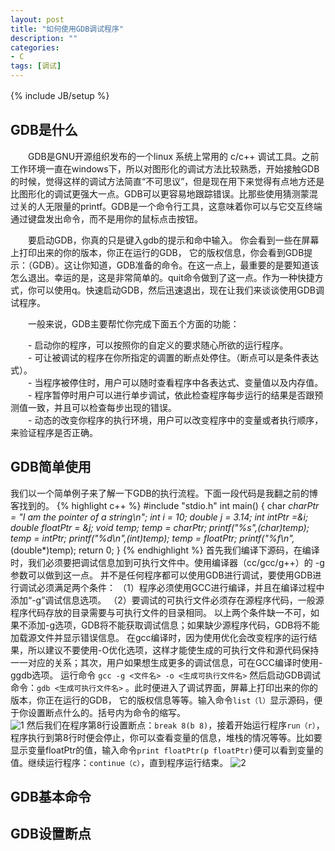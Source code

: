 ```yaml
---
layout: post
title: "如何使用GDB调试程序"
description: ""
categories: 
- C
tags: [调试]
---
```

{% include JB/setup %}
　　
## GDB是什么 ##
　　GDB是GNU开源组织发布的一个linux 系统上常用的 c/c++ 调试工具。之前工作环境一直在windows下，所以对图形化的调试方法比较熟悉，开始接触GDB的时候，觉得这样的调试方法简直“不可思议”，但是现在用下来觉得有点地方还是比图形化的调试更强大一点。GDB可以更容易地跟踪错误。比那些使用猜测蒙混过关的人无限量的printf。GDB是一个命令行工具，这意味着你可以与它交互终端 通过键盘发出命令，而不是用你的鼠标点击按钮。


　　要启动GDB，你真的只是键入gdb的提示和命中输入。 你会看到一些在屏幕上打印出来的你的版本，你正在运行的GDB， 它的版权信息，你会看到GDB提示：（GDB）。这让你知道，GDB准备的命令。在这一点上，最重要的是要知道该怎么退出。幸运的是，这是非常简单的。quit命令做到了这一点。作为一种快捷方式，你可以使用q。快速启动GDB，然后迅速退出，现在让我们来谈谈使用GDB调试程序。 

　　一般来说，GDB主要帮忙你完成下面五个方面的功能：

　　- 启动你的程序，可以按照你的自定义的要求随心所欲的运行程序。  
　　- 可让被调试的程序在你所指定的调置的断点处停住。（断点可以是条件表达式）。  
　　- 当程序被停住时，用户可以随时查看程序中各表达式、变量值以及内存值。  
　　- 程序暂停时用户可以进行单步调试，依此检查程序每步运行的结果是否跟预测值一致，并且可以检查每步出现的错误。  
　　- 动态的改变你程序的执行环境，用户可以改变程序中的变量或者执行顺序，来验证程序是否正确。

## GDB简单使用 ##
我们以一个简单例子来了解一下GDB的执行流程。下面一段代码是我翻之前的博客找到的。
{% highlight c++ %}
#include "stdio.h"
int main()
{
	char *charPtr = "I am the pointer of a string\n";
	int i = 10;
	double j = 3.14;
	int *intPtr =&i;
	double *floatPtr = &j;
	void *temp;
	temp = charPtr;
	printf("%s",(char*)temp);
	temp = intPtr;
	printf("%d\n",*(int*)temp);
	temp = floatPtr;
	printf("%f\n",*(double*)temp);
	return 0;
}
{% endhighlight %}
首先我们编译下源码，在编译时，我们必须要把调试信息加到可执行文件中。使用编译器（cc/gcc/g++）的 -g 参数可以做到这一点。
并不是任何程序都可以使用GDB进行调试，要使用GDB进行调试必须满足两个条件：
（1）程序必须使用GCC进行编译，并且在编译过程中添加“-g”调试信息选项。
（2）要调试的可执行文件必须存在源程序代码，一般源程序代码存放的目录需要与可执行文件的目录相同。
以上两个条件缺一不可，如果不添加-g选项，GDB将不能获取调试信息；如果缺少源程序代码，GDB将不能加载源文件并显示错误信息。
在gcc编译时，因为使用优化会改变程序的运行结果，所以建议不要使用-O优化选项，这样才能使生成的可执行文件和源代码保持一一对应的关系；其次，用户如果想生成更多的调试信息，可在GCC编译时使用-ggdb选项。
运行命令  `gcc -g <文件名> -o <生成可执行文件名>`
然后启动GDB调试命令：`gdb <生成可执行文件名>` 。此时便进入了调试界面，屏幕上打印出来的你的版本，你正在运行的GDB， 它的版权信息等等。输入命令`list（l）`显示源码，便于你设置断点什么的。括号内为命令的缩写。  
![1](http://d.pcs.baidu.com/thumbnail/2be7e3fea984bf0428e51d27e47613f5?fid=859179042-250528-3730497141&time=1392727442&rt=pr&sign=FDTAER-DCb740ccc5511e5e8fedcff06b081203-5pwBGukZfnW%2Bhs5ozb02T4TZ7vY%3D&expires=8h&prisign=RK9dhfZlTqV5TuwkO5ihMQzlM241kT2YfffnCZFTaEPwOxHv/XxtwRXLxDSXMBba1Ms9seOiqT9/QffwI8K2Baw0mmLABRQNl51b/oS8+InqoadADmwcyvUvQUkAvl8j879BObtgHePZ09BZiFo3CF7dwGcK/xIzausW8RTta6nycgI5A4W/Ju5XK/lbx40b7xvlT+8yG2JtdgCRiVnR1AJg/5Xtw3uHhGD0YL/AFRY=&r=555807554&size=c850_u580&quality=100)
然后我们在程序第8行设置断点：`break 8(b 8)`，接着开始运行程序`run（r）`，程序执行到第8行时便会停止，你可以查看变量的信息，堆栈的情况等等。比如要显示变量floatPtr的值，输入命令`print floatPtr(p floatPtr)`便可以看到变量的值。继续运行程序：`continue（c）`，直到程序运行结束。
![2](http://d.pcs.baidu.com/thumbnail/904302ec74b8179912bca8e07470e6f9?fid=859179042-250528-1123227070&time=1392727442&rt=pr&sign=FDTAER-DCb740ccc5511e5e8fedcff06b081203-ExQm0kiPXUmqPnZYNfrRjpu5MQk%3D&expires=8h&prisign=RK9dhfZlTqV5TuwkO5ihMQzlM241kT2YfffnCZFTaEPwOxHv/XxtwRXLxDSXMBba1Ms9seOiqT9/QffwI8K2Baw0mmLABRQNl51b/oS8+InqoadADmwcyvUvQUkAvl8j879BObtgHePZ09BZiFo3CF7dwGcK/xIzausW8RTta6nycgI5A4W/Ju5XK/lbx40b7xvlT+8yG2JtdgCRiVnR1AJg/5Xtw3uHhGD0YL/AFRY=&r=871004922&size=c850_u580&quality=100)




## GDB基本命令 ##

## GDB设置断点 ##